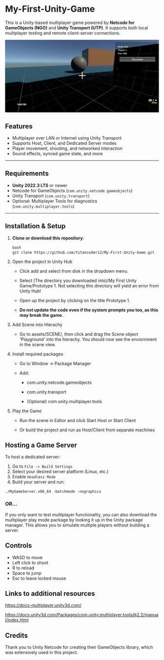 # My-First-Unity-Game
This is a Unity-based multiplayer game powered by **Netcode for GameObjects (NGO)** and **Unity Transport (UTP)**. It supports both local multiplayer testing and remote client-server connections.

![A Screenshot of my game](https://github.com/titancoder12/My-First-Unity-Game/blob/main/Screen%20Shot%202025-07-21%20at%207.17.42%20PM.png "Screenshot")

## Features

- Multiplayer over LAN or Internet using Unity Transport
- Supports Host, Client, and Dedicated Server modes
- Player movement, shooting, and networked interaction
- Sound effects, synced game state, and more

---

## Requirements

- **Unity 2022.3 LTS** or newer
- Netcode for GameObjects (`com.unity.netcode.gameobjects`)
- Unity Transport (`com.unity.transport`)
- Optional: Multiplayer Tools for diagnostics (`com.unity.multiplayer.tools`)

---

## Installation & Setup

1. **Clone or download this repository**:
   ```
   bash
   git clone https://github.com/titancoder12/My-First-Unity-Game.git
   ```

2. Open the project in Unity Hub
    - Click add and select from disk in the dropdown menu.
      
    - Select (The directory you downloaded into)/My First Unity Game/Prototype 1. Not selecting this directory will yield an error from Unity Hub!
      
    - Open up the project by clicking on the title Prototype 1.
  
    - **Do not update the code even if the system prompts you too, as this may break the game.**
  
3. Add Scene into Hierachy
    - Go to assets/SCENE/, then click and drag the Scene object 'Playground' into the hierachy. You should now see the enviornment in the scene view.

3. Install required packages

    - Go to Window → Package Manager

    - Add:

        - com.unity.netcode.gameobjects

        - com.unity.transport

        - (Optional) com.unity.multiplayer.tools

4. Play the Game

    - Run the scene in Editor and click Start Host or Start Client

    - Or build the project and run as Host/Client from separate machines

## Hosting a Game Server
To host a dedicated server:
1. Go to ```File -> Build Settings```
2. Select your desired server platform (Linux, etc.)
3. Enable ```Headless Mode```
4. Build your server and run:
```
./MyGameServer.x86_64 -batchmode -nographics
```
### OR...

If you only want to test multiplayer functionality, you can also download the multiplayer play mode package by looking it up in the Unity package manager. This allows you to simulate multiple players without building a server.

## Controls
- WASD to move
- Left click to shoot
- R to reload
- Space to jump
- Esc to leave locked mouse

## Links to additional resources
https://docs-multiplayer.unity3d.com/

https://docs.unity3d.com/Packages/com.unity.multiplayer.tools@2.2/manual/index.html


## Credits
Thank you to Unity Netcode for creating their GameObjects library, which was extensively used in this project. 
